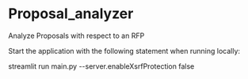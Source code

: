 # Proposal_analyzer
Analyze Proposals with respect to an RFP

Start the application with the following statement when running locally:

streamlit run main.py --server.enableXsrfProtection false
